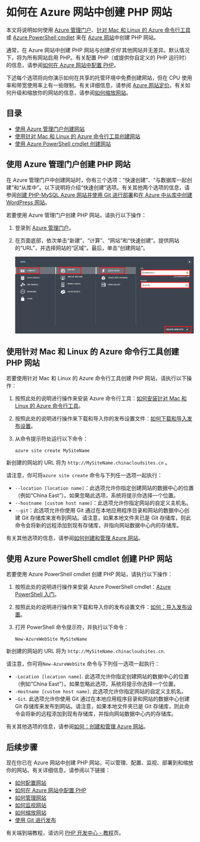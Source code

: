 <properties title="How to create a PHP web site in Azure Web Sites" pageTitle="How to create a PHP web site in Azure Web Sites" metaKeywords="PHP Azure Web Sites" description="Learn how to create a PHP web site in Azure Web Sites" documentationCenter="PHP" services="Web Sites" editor="mollybos" manager="bjsmith" authors="" />

# 如何在 Azure 网站中创建 PHP 网站

本文将说明如何使用 [Azure 管理门户][Azure 管理门户]、[针对 Mac 和 Linux 的 Azure 命令行工具][针对 Mac 和 Linux 的 Azure 命令行工具]或 [Azure PowerShell cmdlet][Azure PowerShell cmdlet] 来在 [Azure 网站][Azure 网站]中创建 PHP 网站。

通常，在 Azure 网站中创建 PHP 网站与创建*任何* 其他网站并无差异。默认情况下，将为所有网站启用 PHP。有关配置 PHP（或提供你自定义的 PHP 运行时）的信息，请参阅[如何在 Azure 网站中配置 PHP][如何在 Azure 网站中配置 PHP]。

下述每个选项将向你演示如何在共享的托管环境中免费创建网站，但在 CPU 使用率和带宽使用率上有一些限制。有关详细信息，请参阅 [Azure 网站定价][Azure 网站定价]。有关如何升级和缩放你的网站的信息，请参阅[如何缩放网站][如何缩放网站]。

## 目录

-   [使用 Azure 管理门户创建网站][使用 Azure 管理门户创建网站]
-   [使用针对 Mac 和 Linux 的 Azure 命令行工具创建网站][使用针对 Mac 和 Linux 的 Azure 命令行工具创建网站]
-   [使用 Azure PowerShell cmdlet 创建网站][使用 Azure PowerShell cmdlet 创建网站]

## <a name="portal"></a>使用 Azure 管理门户创建 PHP 网站

在 Azure 管理门户中创建网站时，你有三个选项：“快速创建”、“与数据库一起创建”和“从库中”。以下说明将介绍“快速创建”选项。有关其他两个选项的信息，请参阅[创建 PHP-MySQL Azure 网站并使用 Git 进行部署][创建 PHP-MySQL Azure 网站并使用 Git 进行部署]和[在 Azure 中从库中创建 WordPress 网站][在 Azure 中从库中创建 WordPress 网站]。

若要使用 Azure 管理门户创建 PHP 网站，请执行以下操作：

1.  登录到 [Azure 管理门户][Azure 管理门户]。
2.  在页面底部，依次单击“新建”、“计算”、“网站”和“快速创建”。提供网站的“URL”，并选择网站的“区域”。最后，单击“创建网站”。

    ![选择“快速创建”网站][选择“快速创建”网站]

## <a name="XplatTools"></a>使用针对 Mac 和 Linux 的 Azure 命令行工具创建 PHP 网站

若要使用针对 Mac 和 Linux 的 Azure 命令行工具创建 PHP 网站，请执行以下操作：

1.  按照此处的说明进行操作来安装 Azure 命令行工具：[如何安装针对 Mac 和 Linux 的 Azure 命令行工具][如何安装针对 Mac 和 Linux 的 Azure 命令行工具]。

2.  按照此处的说明进行操作来下载和导入你的发布设置文件：[如何下载和导入发布设置][如何下载和导入发布设置]。

3.  从命令提示符处运行以下命令：

        azure site create MySiteName

新创建的网站的 URL 将为 `http://MySiteName.chinacloudsites.cn` 。

请注意，你可将`azure site create` 命令与下列任一选项一起执行：

-   `--location [location name]`：此选项允许你指定创建网站的数据中心的位置（例如“China East”）。如果忽略此选项，系统将提示你选择一个位置。
-   `--hostname [custom host name]`：此选项允许你指定网站的自定义主机名。
-   `--git`：此选项允许你使用 Git 通过在本地应用程序目录和网站的数据中心创建 Git 存储库来发布到网站。请注意，如果本地文件夹已是 Git 存储库，则此命令会将新的远程添加到现有存储库，并指向网站数据中心内的存储库。

有关其他选项的信息，请参阅[如何创建和管理 Azure 网站][如何创建和管理 Azure 网站]。

## <a name="PowerShell"></a>使用 Azure PowerShell cmdlet 创建 PHP 网站

若要使用 Azure PowerShell cmdlet 创建 PHP 网站，请执行以下操作：

1.  按照此处的说明进行操作来安装 Azure PowerShell cmdlet：[Azure PowerShell 入门][Azure PowerShell 入门]。

2.  按照此处的说明进行操作来下载和导入你的发布设置文件：[如何：导入发布设置][如何：导入发布设置]。

3.  打开 PowerShell 命令提示符，并执行以下命令：

        New-AzureWebSite MySiteName

新创建的网站的 URL 将为 `http://MySiteName.chinacloudsites.cn`.

请注意，你可将`New-AzureWebSite` 命令与下列任一选项一起执行：

-   `-Location [location name]`. 此选项允许你指定创建网站的数据中心的位置（例如“China East”）。如果忽略此选项，系统将提示你选择一个位置。
-   `-Hostname [custom host name]`. 此选项允许你指定网站的自定义主机名。
-   `-Git`. 此选项允许你使用 Git 通过在本地应用程序目录和网站的数据中心创建 Git 存储库来发布到网站。请注意，如果本地文件夹已是 Git 存储库，则此命令会将新的远程添加到现有存储库，并指向网站数据中心内的存储库。

有关其他选项的信息，请参阅[如何：创建和管理 Azure 网站][如何：创建和管理 Azure 网站]。

## <a name="NextSteps"></a>后续步骤

现在你已在 Azure 网站中创建 PHP 网站，可以管理、配置、监视、部署到和缩放你的网站。有关详细信息，请参阅以下链接：

-   [如何配置网站][如何配置网站]
-   [如何在 Azure 网站中配置 PHP][如何在 Azure 网站中配置 PHP]
-   [如何管理网站][如何管理网站]
-   [如何监视网站][如何监视网站]
-   [如何缩放网站][如何缩放网站]
-   [使用 Git 进行发布][使用 Git 进行发布]

有关端到端教程，请访问 [PHP 开发中心 - 教程][PHP 开发中心 - 教程]页。

  [Azure 管理门户]: http://manage.windowsazure.cn/
  [针对 Mac 和 Linux 的 Azure 命令行工具]: /en-us/develop/php/how-to-guides/command-line-tools/
  [Azure PowerShell cmdlet]: /en-us/develop/php/how-to-guides/powershell-cmdlets/
  [Azure 网站]: /en-us/manage/services/web-sites/
  [如何在 Azure 网站中配置 PHP]: /en-us/develop/php/common-tasks/configure-php-web-site/
  [Azure 网站定价]: http://www.windowsazure.cn/zh-cn/pricing/overview/
  [如何缩放网站]: /documentation/articles/web-sites-scale/
  [使用 Azure 管理门户创建网站]: #portal
  [使用针对 Mac 和 Linux 的 Azure 命令行工具创建网站]: #XplatTools
  [使用 Azure PowerShell cmdlet 创建网站]: #PowerShell
  [创建 PHP-MySQL Azure 网站并使用 Git 进行部署]: /en-us/develop/php/tutorials/website-w-mysql-and-git/
  [在 Azure 中从库中创建 WordPress 网站]: /en-us/develop/php/tutorials/website-from-gallery/
  [选择“快速创建”网站]: ./media/web-sites-php-create-web-sites/select-quickcreate-website.png
  [如何安装针对 Mac 和 Linux 的 Azure 命令行工具]: /en-us/develop/php/how-to-guides/command-line-tools/#Download
  [如何下载和导入发布设置]: /en-us/develop/php/how-to-guides/command-line-tools/#Account
  [如何创建和管理 Azure 网站]: /en-us/develop/php/how-to-guides/command-line-tools/#WebSites
  [Azure PowerShell 入门]: /en-us/develop/php/how-to-guides/powershell-cmdlets/#GetStarted
  [如何：导入发布设置]: /en-us/develop/php/how-to-guides/powershell-cmdlets/#ImportPubSettings
  [如何：创建和管理 Azure 网站]: /en-us/develop/php/how-to-guides/powershell-cmdlets/#WebSite
  [如何配置网站]: /documentation/articles/web-sites-configure/
  [如何管理网站]: /documentation/articles/web-sites-manage/
  [如何监视网站]: /documentation/articles/web-sites-monitor/
  [使用 Git 进行发布]: /en-us/develop/php/common-tasks/publishing-with-git/
  [PHP 开发中心 - 教程]: /en-us/develop/php/tutorials/
